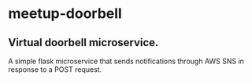 # meetup-doorbell

## Virtual doorbell microservice.

A simple flask microservice that sends notifications through AWS SNS in response
to a POST request.
